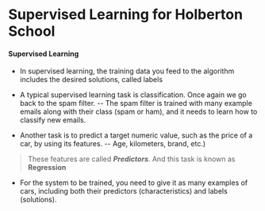 # Supervised Learning for Holberton School

#### Supervised Learning
* In supervised learning, the training data you feed to the algorithm includes the desired
solutions, called labels

* A typical supervised learning task is classification. Once again we go back to the spam filter.
-- The spam filter is trained with many example emails along with their class (spam or ham), and it needs to learn how to classify new emails.
- Another task is to predict a target numeric value, such as the price of a car, by using its features.
-- Age, kilometers, brand, etc.)
> These features are called ***Predictors***.
> And this task is known as **Regression**

* For the system to be trained, you need to give it as many examples of cars, including both their predictors (characteristics) and labels (solutions). 
